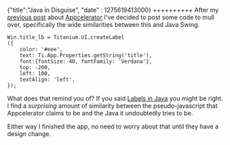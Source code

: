 {"title":"Java in Disguise", "date" : 1275619413000}
++++++++++
After my [previous post][jk appceletrator] about [Appcelerator](http://www.appcelerator.com/) I've decided to post some code to mull over, specifically the wide similarities between this and Java Swing.

    Win.title_lb = Titanium.UI.createLabel
    ({
        color: '#eee',
        text: Ti.App.Properties.getString('title'),
        font:{fontSize: 40, fontFamily: 'Verdana'},
        top: -200,
        left: 100,
        textAlign: 'left',
    });

What does that remind you of? If you said [Labels in Java](http://java.sun.com/docs/books/tutorial/uiswing/components/label.html) you might be right. I find a *surprising* amount of similarity between the pseudo-javascript that Appcelerator claims to be and the Java it undoubtedly tries to be.

Either way I finished the app, no need to worry about that until they have a design change.

[jk appceletrator]: /2010/6/1/Appcelerator-and-the-iPad.html